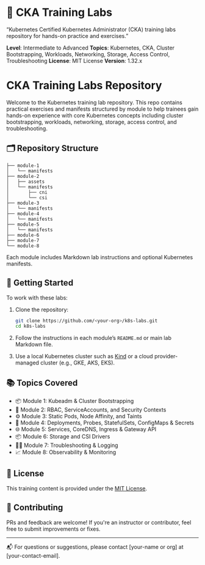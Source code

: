 # 🧪 CKA Training Labs

“Kubernetes Certified Kubernetes Administrator (CKA) training labs repository for hands-on practice and exercises.”

**Level**: Intermediate to Advanced
**Topics**: Kubernetes, CKA, Cluster Bootstrapping, Workloads, Networking, Storage, Access Control, Troubleshooting
**License**: MIT License
**Version**: 1.32.x

# CKA Training Labs Repository

Welcome to the Kubernetes training lab repository. This repo contains practical exercises and manifests structured by module to help trainees gain hands-on experience with core Kubernetes concepts including cluster bootstrapping, workloads, networking, storage, access control, and troubleshooting.

## 🗂️ Repository Structure

```
├── module-1
│   └── manifests
├── module-2
│   ├── assets
│   └── manifests
│       ├── cni
│       └── csi
├── module-3
│   └── manifests
├── module-4
│   └── manifests
├── module-5
│   └── manifests
├── module-6
├── module-7
└── module-8
```

Each module includes Markdown lab instructions and optional Kubernetes manifests.

## 🚀 Getting Started

To work with these labs:

1. Clone the repository:

   ```bash
   git clone https://github.com/<your-org>/k8s-labs.git
   cd k8s-labs
   ```

2. Follow the instructions in each module’s `README.md` or main lab Markdown file.

3. Use a local Kubernetes cluster such as [Kind](https://kind.sigs.k8s.io/) or a cloud provider-managed cluster (e.g., GKE, AKS, EKS).

## 📚 Topics Covered

* 📦 Module 1: Kubeadm & Cluster Bootstrapping
* 🔐 Module 2: RBAC, ServiceAccounts, and Security Contexts
* ⚙️ Module 3: Static Pods, Node Affinity, and Taints
* 🚀 Module 4: Deployments, Probes, StatefulSets, ConfigMaps & Secrets
* 🌐 Module 5: Services, CoreDNS, Ingress & Gateway API
* 📦 Module 6: Storage and CSI Drivers
* 🧑‍🔧 Module 7: Troubleshooting & Logging
* 📈 Module 8: Observability & Monitoring

## 📎 License

This training content is provided under the [MIT License](LICENSE).

## 🤝 Contributing

PRs and feedback are welcome! If you're an instructor or contributor, feel free to submit improvements or fixes.

---

📬 For questions or suggestions, please contact \[your-name or org] at \[your-contact-email].
